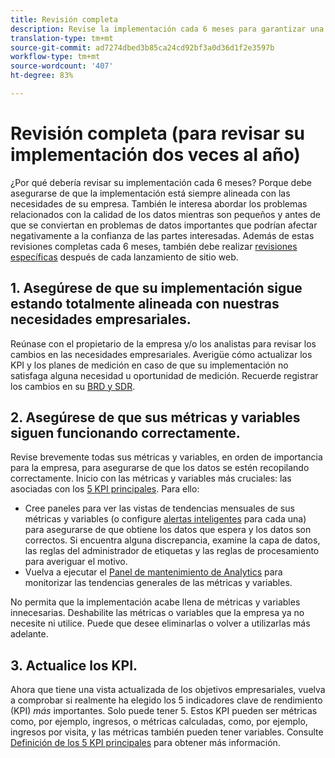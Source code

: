 ```yaml
---
title: Revisión completa
description: Revise la implementación cada 6 meses para garantizar una alineación continua con los KPI y las necesidades del la empresa.
translation-type: tm+mt
source-git-commit: ad7274dbed3b85ca24cd92bf3a0d36d1f2e3597b
workflow-type: tm+mt
source-wordcount: '407'
ht-degree: 83%

---
```



# Revisión completa (para revisar su implementación dos veces al año)

¿Por qué debería revisar su implementación cada 6 meses? Porque debe asegurarse de que la implementación está siempre alineada con las necesidades de su empresa. También le interesa abordar los problemas relacionados con la calidad de los datos mientras son pequeños y antes de que se conviertan en problemas de datos importantes que podrían afectar negativamente a la confianza de las partes interesadas. Además de estas revisiones completas cada 6 meses, también debe realizar [revisiones específicas](/help/implement/review/focused-review.md) después de cada lanzamiento de sitio web.

## 1. Asegúrese de que su implementación sigue estando totalmente alineada con nuestras necesidades empresariales.

Reúnase con el propietario de la empresa y/o los analistas para revisar los cambios en las necesidades empresariales. Averigüe cómo actualizar los KPI y los planes de medición en caso de que su implementación no satisfaga alguna necesidad u oportunidad de medición. Recuerde registrar los cambios en su [BRD y SDR](https://experienceleague.adobe.com/docs/analytics-learn/tutorials/implementation/implementation-basics/creating-a-business-requirements-document.html?lang=es#implementation).

## 2. Asegúrese de que sus métricas y variables siguen funcionando correctamente.

Revise brevemente todas sus métricas y variables, en orden de importancia para la empresa, para asegurarse de que los datos se estén recopilando correctamente. Inicio con las métricas y variables más cruciales: las asociadas con los [5 KPI principales](https://experienceleague.adobe.com/docs/analytics/implementation/review/define-kpis.html?lang=en#review). Para ello:

* Cree paneles para ver las vistas de tendencias mensuales de sus métricas y variables (o configure [alertas inteligentes](https://experienceleague.adobe.com/docs/analytics/analyze/analysis-workspace/virtual-analyst/intelligent-alerts/intellligent-alerts.html#analysis-workspace) para cada una) para asegurarse de que obtiene los datos que espera y los datos son correctos. Si encuentra alguna discrepancia, examine la capa de datos, las reglas del administrador de etiquetas y las reglas de procesamiento para averiguar el motivo.
* Vuelva a ejecutar el [Panel de mantenimiento de Analytics](https://assets.adobe.com/public/9549dbe7-765a-4899-77b8-85cbba1a4252) para monitorizar las tendencias generales de las métricas y variables.

No permita que la implementación acabe llena de métricas y variables innecesarias. Deshabilite las métricas o variables que la empresa ya no necesite ni utilice. Puede que desee eliminarlas o volver a utilizarlas más adelante.

## 3. Actualice los KPI.

Ahora que tiene una vista actualizada de los objetivos empresariales, vuelva a comprobar si realmente ha elegido los 5 indicadores clave de rendimiento (KPI) *más* importantes. Solo puede tener 5. Estos KPI pueden ser métricas como, por ejemplo, ingresos, o métricas calculadas, como, por ejemplo, ingresos por visita, y las métricas también pueden tener variables. Consulte [Definición de los 5 KPI principales](/help/implement/review/define-kpis.md) para obtener más información.
